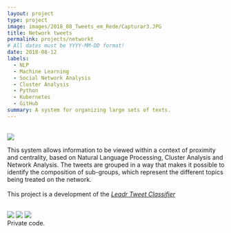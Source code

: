 ```yaml
---
layout: project
type: project
image: images/2018_08_Tweets_em_Rede/Capturar3.JPG
title: Network tweets
permalink: projects/networkt
# All dates must be YYYY-MM-DD format!
date: 2018-08-12
labels:
  - NLP 
  - Machine Learning 
  - Social Network Analysis
  - Cluster Analysis
  - Python 
  - Kubernetes
  - GitHub
summary: A system for organizing large sets of texts.
---
```

<br/>
<img class="ui large right floated rounded image" src="../images/2018_08_Tweets_em_Rede/Capturar1.JPG">

This system allows information to be viewed within a context of proximity and centrality, based on Natural Language Processing, Cluster Analysis and Network Analysis. The tweets are grouped in a way that makes it possible to identify the composition of sub-groups, which represent the different topics being treated on the network.
<br/>
<br/>
This project is a development of the [*Leadr Tweet Classifier*](https://goncalvesrd.github.io/projects/tclassifier)

<br/>
<img class="ui huge image rounded image" src="../images/2018_08_Tweets_em_Rede/Capturar1.JPG">
<img class="ui medium image rounded image" src="../images/2018_08_Tweets_em_Rede/Capturar5.JPG">
<img class="ui medium image rounded image" src="../images/2018_08_Tweets_em_Rede/Capturar4.JPG">

<br/>
Private code.
<br/>
<br/>
<br/>
<br/>
<br/>
